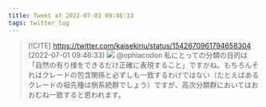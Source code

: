 ```yaml
---
title: Tweet at 2022-07-01 09:46:33
tags: twitter_log
---
```


> [!CITE] https://twitter.com/kaisekiriu/status/1542670961794658304 (2022-07-01 09:46:33)
> ![](https://twitter.com/kaisekiriu/status/1542670961794658304)
> @ophiacodon 私にとっての分類の目的は「自然の有り様をできるだけ正確に表現すること」ですかね。もちろんそれはクレードの包含関係と必ずしも一致するわけではない（たとえばあるクレードの祖先種は側系統群でしょう）ですが、高次分類群においてはおおむね一致すると思われます。
